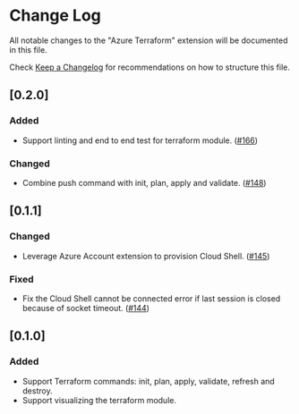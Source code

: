 # Change Log

All notable changes to the "Azure Terraform" extension will be documented in this file.		
		
Check [Keep a Changelog](http://keepachangelog.com/) for recommendations on how to structure this file.

## [0.2.0]
### Added
- Support linting and end to end test for terraform module. ([#166](https://github.com/Azure/vscode-azureterraform/issues/166))

### Changed
- Combine push command with init, plan, apply and validate. ([#148](https://github.com/Azure/vscode-azureterraform/issues/148))

## [0.1.1]
### Changed
- Leverage Azure Account extension to provision Cloud Shell. ([#145](https://github.com/Azure/vscode-azureterraform/issues/145))

### Fixed
- Fix the Cloud Shell cannot be connected error if last session is closed because of socket timeout. ([#144](https://github.com/Azure/vscode-azureterraform/issues/144))

## [0.1.0]
### Added
- Support Terraform commands: init, plan, apply, validate, refresh and destroy.
- Support visualizing the terraform module.

